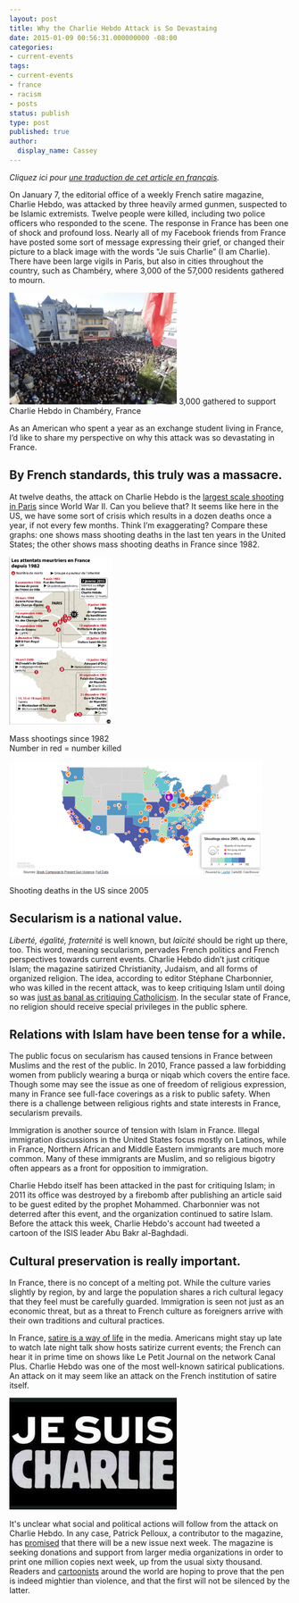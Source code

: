 ```yaml
---
layout: post
title: Why the Charlie Hebdo Attack is So Devastaing
date: 2015-01-09 00:56:31.000000000 -08:00
categories:
- current-events
tags:
- current-events
- france
- racism
- posts
status: publish
type: post
published: true
author:
  display_name: Cassey
---
```

<em>Cliquez ici pour [une traduction de cet article en français](/posts/2015-01-09-pourquoi-lattentat-de-charlie-hebdo-met-en-emoi-la-france-toute-entiere).</em>

On January 7, the editorial office of a weekly French satire magazine, Charlie Hebdo, was attacked by three heavily armed gunmen, suspected to be Islamic extremists. Twelve people were killed, including two police officers who responded to the scene. The response in France has been one of shock and profound loss. Nearly all of my Facebook friends from France have posted some sort of message expressing their grief, or changed their picture to a black image with the words "Je suis Charlie” (I am Charlie). There have been large vigils in Paris, but also in cities throughout the country, such as Chambéry, where 3,000 of the 57,000 residents gathered to mourn.

<div class="image-and-label">
	<a href="/2015-01-09-chambery-plus-grande.jpg"><img src="/img/2015-01-09-chambery-plus-grande.jpg" alt="3000 people gathered in Chambéry" width="300" height="200" /></a>
	3,000 gathered to support Charlie Hebdo in Chambéry, France
</div>

As an American who spent a year as an exchange student living in France, I’d like to share my perspective on why this attack was so devastating in France.

## By French standards, this truly was a massacre.

At twelve deaths, the attack on Charlie Hebdo is the <a href="http://www.liberation.fr/politiques/2015/01/07/l-attentat-le-plus-meurtrier-a-paris_1175401" target="_blank">largest scale shooting in Paris</a> since World War II. Can you believe that? It seems like here in the US, we have some sort of crisis which results in a dozen deaths once a year, if not every few months. Think I’m exaggerating? Compare these graphs: one shows mass shooting deaths in the last ten years in the United States; the other shows mass shooting deaths in France since 1982.

<div class="two-image-grid">
	<div class="image-and-label">
	    <a href="http://www.liberation.fr/politiques/2015/01/07/l-attentat-le-plus-meurtrier-a-paris_1175401"><img class="center-block" src="/img/2015-01-09-liberation-attentats.png" alt="Mass shootings since 1982 in France" width="183" height="300" /></a>
	    <p>Mass shootings since 1982  <br/>Number in red = number killed</p>
	</div>
	<div class="image-and-label">
	    <a href="http://www.thedailybeast.com/articles/2012/07/24/interactive-map-the-us-shooting-epidemic.html"><img class="center-block" src="/img/2015-01-09-us-map.png" alt="Shooting deaths in the US since 2005" width="454" height="207" /></a> 
	    <p>Shooting deaths in the US since 2005</p>
	</div>
</div>


## Secularism is a national value.


<i>Liberté, égalité, fraternité</i> is well known, but <i>laïcité</i> should be right up there, too. This word, meaning secularism, pervades French politics and French perspectives towards current events. Charlie Hebdo didn’t just critique Islam; the magazine satirized Christianity, Judaism, and all forms of organized religion. The idea, according to editor Stéphane Charbonnier, who was killed in the recent attack, was to keep critiquing Islam until doing so was <a href="http://www.newyorker.com/news/news-desk/the-charlie-hebdo-affair-laughing-at-blasphemy" target="_blank">just as banal as critiquing Catholicism</a>. In the secular state of France, no religion should receive special privileges in the public sphere.

## Relations with Islam have been tense for a while.

The public focus on secularism has caused tensions in France between Muslims and the rest of the public. In 2010, France passed a law forbidding women from publicly wearing a burqa or niqab which covers the entire face. Though some may see the issue as one of freedom of religious expression, many in France see full-face coverings as a risk to public safety. When there is a challenge between religious rights and state interests in France, secularism prevails.

Immigration is another source of tension with Islam in France. Illegal immigration discussions in the United States focus mostly on Latinos, while in France, Northern African and Middle Eastern immigrants are much more common. Many of these immigrants are Muslim, and so religious bigotry often appears as a front for opposition to immigration.

Charlie Hebdo itself has been attacked in the past for critiquing Islam; in 2011 its office was destroyed by a firebomb after publishing an article said to be guest edited by the prophet Mohammed. Charbonnier was not deterred after this event, and the organization continued to satire Islam. Before the attack this week, Charlie Hebdo's account had tweeted a cartoon of the ISIS leader Abu Bakr al-Baghdadi.

## Cultural preservation is really important.

In France, there is no concept of a melting pot. While the culture varies slightly by region, by and large the population shares a rich cultural legacy that they feel must be carefully guarded. Immigration is seen not just as an economic threat, but as a threat to French culture as foreigners arrive with their own traditions and cultural practices.

In France, <a href="http://www.economist.com/node/17632947" target="_blank">satire is a way of life</a> in the media. Americans might stay up late to watch late night talk show hosts satirize current events; the French can hear it in prime time on shows like Le Petit Journal on the network Canal Plus. Charlie Hebdo was one of the most well-known satirical publications. An attack on it may seem like an attack on the French institution of satire itself.

<div class="flex-center">
	<a href="/img/2015-01-09-je-suis-charlie.jpg"><img class="center-block" src="/img/2015-01-09-je-suis-charlie.jpg" alt="Je suis Charlie" width="300" height="200" /></a>
</div>

It's unclear what social and political actions will follow from the attack on Charlie Hebdo. In any case, Patrick Pelloux, a contributor to the magazine, has <a href="http://www.bbc.com/news/entertainment-arts-30724863" target="_blank">promised</a> that there will be a new issue next week. The magazine is seeking donations and support from larger media organizations in order to print one million copies next week, up from the usual sixty thousand. Readers and <a href="http://www.vox.com/2015/1/7/7508387/cartoonists-respond-charlie-hebdo" target="_blank">cartoonists</a> around the world are hoping to prove that the pen is indeed mightier than violence, and that the first will not be silenced by the latter.
